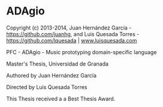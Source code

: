ADAgio
======

Copyright (c) 2013-2014, Juan Hernández García - https://github.com/juanhg, and Luis Quesada Torres - https://github.com/lquesada | www.luisquesada.com

PFC - ADAgio - Music prototyping domain-specific language

Master's Thesis, Universidad de Granada

Authored by Juan Hernández García

Directed by Luis Quesada Torres

This Thesis received a a Best Thesis Award.

